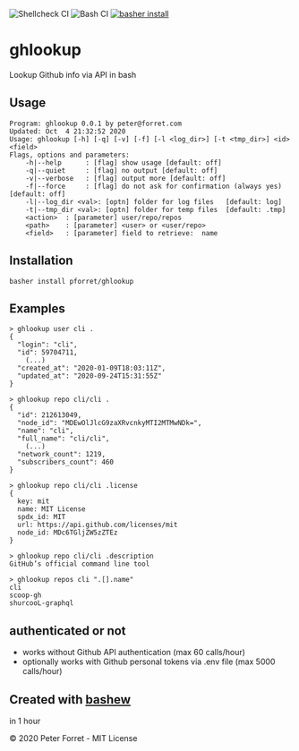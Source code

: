 ![Shellcheck CI](https://github.com/pforret/ghlookup/workflows/Shellcheck%20CI/badge.svg)
![Bash CI](https://github.com/pforret/ghlookup/workflows/Bash%20CI/badge.svg)
[![basher install](https://img.shields.io/badge/basher-install-white?logo=gnu-bash&style=flat)](https://basher-packages.forret.com/package/)

# ghlookup

Lookup Github info via API in bash

## Usage

	Program: ghlookup 0.0.1 by peter@forret.com
	Updated: Oct  4 21:32:52 2020
	Usage: ghlookup [-h] [-q] [-v] [-f] [-l <log_dir>] [-t <tmp_dir>] <id> <field>
	Flags, options and parameters:
	    -h|--help      : [flag] show usage [default: off]
	    -q|--quiet     : [flag] no output [default: off]
	    -v|--verbose   : [flag] output more [default: off]
	    -f|--force     : [flag] do not ask for confirmation (always yes) [default: off]
	    -l|--log_dir <val>: [optn] folder for log files   [default: log]
	    -t|--tmp_dir <val>: [optn] folder for temp files  [default: .tmp]
	    <action>  : [parameter] user/repo/repos
	    <path>    : [parameter] <user> or <user/repo>
	    <field>   : [parameter] field to retrieve:  name


## Installation

	basher install pforret/ghlookup
	
## Examples

	> ghlookup user cli .
	{
	  "login": "cli",
	  "id": 59704711,
		(...)
	  "created_at": "2020-01-09T18:03:11Z",
	  "updated_at": "2020-09-24T15:31:55Z"
	}     

	> ghlookup repo cli/cli .
	{
	  "id": 212613049,
	  "node_id": "MDEwOlJlcG9zaXRvcnkyMTI2MTMwNDk=",
	  "name": "cli",
	  "full_name": "cli/cli",
		(...)
	  "network_count": 1219,
	  "subscribers_count": 460
	}

	> ghlookup repo cli/cli .license
	{
	  key: mit
	  name: MIT License
	  spdx_id: MIT
	  url: https://api.github.com/licenses/mit
	  node_id: MDc6TGljZW5zZTEz
	}   

	> ghlookup repo cli/cli .description
	GitHub’s official command line tool

	> ghlookup repos cli ".[].name"
	cli
	scoop-gh
	shurcooL-graphql

## authenticated or not

* works without Github API authentication (max 60 calls/hour)
* optionally works with Github personal tokens via .env file (max 5000 calls/hour)

## Created with [bashew](https://github.com/pforret/bashew)

in 1 hour



&copy; 2020 Peter Forret - MIT License
